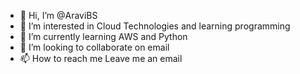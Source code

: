 - 👋 Hi, I’m @AraviBS
- 👀 I’m interested in Cloud Technologies and learning programming
- 🌱 I’m currently learning AWS and Python
- 💞️ I’m looking to collaborate on email
- 📫 How to reach me Leave me an email

<!---
AraviBS/AraviBS is a ✨ special ✨ repository because its `README.md` (this file) appears on your GitHub profile.
You can click the Preview link to take a look at your changes.
--->
